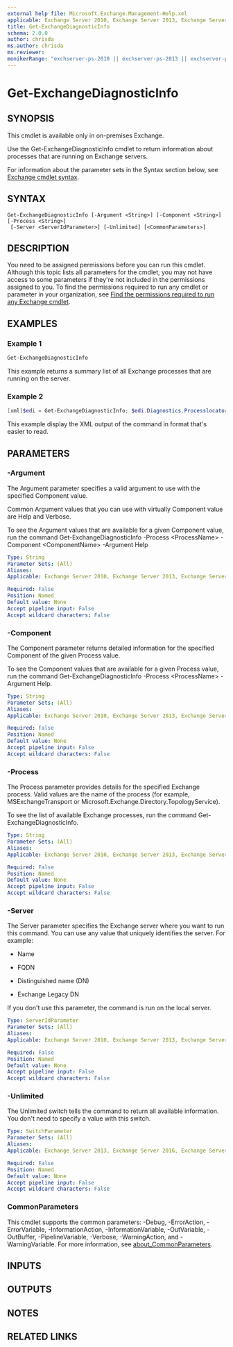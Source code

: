 ```yaml
---
external help file: Microsoft.Exchange.Management-Help.xml
applicable: Exchange Server 2010, Exchange Server 2013, Exchange Server 2016, Exchange Server 2019
title: Get-ExchangeDiagnosticInfo
schema: 2.0.0
author: chrisda
ms.author: chrisda
ms.reviewer:
monikerRange: "exchserver-ps-2010 || exchserver-ps-2013 || exchserver-ps-2016 || exchserver-ps-2019"
---
```


# Get-ExchangeDiagnosticInfo

## SYNOPSIS
This cmdlet is available only in on-premises Exchange.

Use the Get-ExchangeDiagnosticInfo cmdlet to return information about processes that are running on Exchange servers.

For information about the parameter sets in the Syntax section below, see [Exchange cmdlet syntax](https://docs.microsoft.com/powershell/exchange/exchange-server/exchange-cmdlet-syntax).

## SYNTAX

```
Get-ExchangeDiagnosticInfo [-Argument <String>] [-Component <String>] [-Process <String>]
 [-Server <ServerIdParameter>] [-Unlimited] [<CommonParameters>]
```

## DESCRIPTION
You need to be assigned permissions before you can run this cmdlet. Although this topic lists all parameters for the cmdlet, you may not have access to some parameters if they're not included in the permissions assigned to you. To find the permissions required to run any cmdlet or parameter in your organization, see [Find the permissions required to run any Exchange cmdlet](https://docs.microsoft.com/powershell/exchange/exchange-server/find-exchange-cmdlet-permissions).

## EXAMPLES

### Example 1
```powershell
Get-ExchangeDiagnosticInfo
```

This example returns a summary list of all Exchange processes that are running on the server.

### Example 2
```powershell
[xml]$edi = Get-ExchangeDiagnosticInfo; $edi.Diagnostics.Processlocator.Process | Format-Table -Auto Name,ID,Guid
```

This example display the XML output of the command in format that's easier to read.

## PARAMETERS

### -Argument
The Argument parameter specifies a valid argument to use with the specified Component value.

Common Argument values that you can use with virtually Component value are Help and Verbose.

To see the Argument values that are available for a given Component value, run the command Get-ExchangeDiagnosticInfo -Process \<ProcessName\> -Component \<ComponentName\> -Argument Help

```yaml
Type: String
Parameter Sets: (All)
Aliases:
Applicable: Exchange Server 2010, Exchange Server 2013, Exchange Server 2016, Exchange Server 2019

Required: False
Position: Named
Default value: None
Accept pipeline input: False
Accept wildcard characters: False
```

### -Component
The Component parameter returns detailed information for the specified Component of the given Process value.

To see the Component values that are available for a given Process value, run the command Get-ExchangeDiagnosticInfo -Process \<ProcessName\> -Argument Help.

```yaml
Type: String
Parameter Sets: (All)
Aliases:
Applicable: Exchange Server 2010, Exchange Server 2013, Exchange Server 2016, Exchange Server 2019

Required: False
Position: Named
Default value: None
Accept pipeline input: False
Accept wildcard characters: False
```

### -Process
The Process parameter provides details for the specified Exchange process. Valid values are the name of the process (for example, MSExchangeTransport or Microsoft.Exchange.Directory.TopologyService).

To see the list of available Exchange processes, run the command Get-ExchangeDiagnosticInfo.

```yaml
Type: String
Parameter Sets: (All)
Aliases:
Applicable: Exchange Server 2010, Exchange Server 2013, Exchange Server 2016, Exchange Server 2019

Required: False
Position: Named
Default value: None
Accept pipeline input: False
Accept wildcard characters: False
```

### -Server
The Server parameter specifies the Exchange server where you want to run this command. You can use any value that uniquely identifies the server. For example:

- Name

- FQDN

- Distinguished name (DN)

- Exchange Legacy DN

If you don't use this parameter, the command is run on the local server.

```yaml
Type: ServerIdParameter
Parameter Sets: (All)
Aliases:
Applicable: Exchange Server 2010, Exchange Server 2013, Exchange Server 2016, Exchange Server 2019

Required: False
Position: Named
Default value: None
Accept pipeline input: False
Accept wildcard characters: False
```

### -Unlimited
The Unlimited switch tells the command to return all available information. You don't need to specify a value with this switch.

```yaml
Type: SwitchParameter
Parameter Sets: (All)
Aliases:
Applicable: Exchange Server 2013, Exchange Server 2016, Exchange Server 2019

Required: False
Position: Named
Default value: None
Accept pipeline input: False
Accept wildcard characters: False
```

### CommonParameters
This cmdlet supports the common parameters: -Debug, -ErrorAction, -ErrorVariable, -InformationAction, -InformationVariable, -OutVariable, -OutBuffer, -PipelineVariable, -Verbose, -WarningAction, and -WarningVariable. For more information, see [about_CommonParameters](https://go.microsoft.com/fwlink/p/?LinkID=113216).

## INPUTS

###  

## OUTPUTS

###  

## NOTES

## RELATED LINKS
